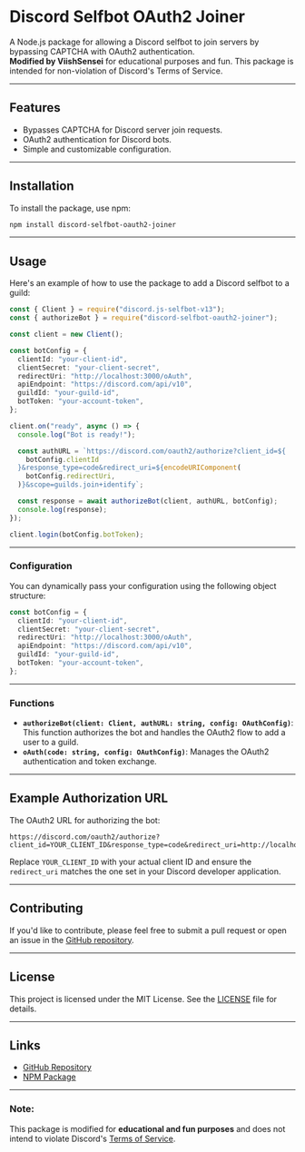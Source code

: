 # Discord Selfbot OAuth2 Joiner

A Node.js package for allowing a Discord selfbot to join servers by bypassing CAPTCHA with OAuth2 authentication.  
**Modified by ViishSensei** for educational purposes and fun. This package is intended for non-violation of Discord's Terms of Service.

---

## Features

- Bypasses CAPTCHA for Discord server join requests.
- OAuth2 authentication for Discord bots.
- Simple and customizable configuration.

---

## Installation

To install the package, use npm:

```bash
npm install discord-selfbot-oauth2-joiner
```

---

## Usage

Here's an example of how to use the package to add a Discord selfbot to a guild:

```typescript
const { Client } = require("discord.js-selfbot-v13");
const { authorizeBot } = require("discord-selfbot-oauth2-joiner");

const client = new Client();

const botConfig = {
  clientId: "your-client-id",
  clientSecret: "your-client-secret",
  redirectUri: "http://localhost:3000/oAuth",
  apiEndpoint: "https://discord.com/api/v10",
  guildId: "your-guild-id",
  botToken: "your-account-token",
};

client.on("ready", async () => {
  console.log("Bot is ready!");

  const authURL = `https://discord.com/oauth2/authorize?client_id=${
    botConfig.clientId
  }&response_type=code&redirect_uri=${encodeURIComponent(
    botConfig.redirectUri,
  )}&scope=guilds.join+identify`;

  const response = await authorizeBot(client, authURL, botConfig);
  console.log(response);
});

client.login(botConfig.botToken);
```

---

### Configuration

You can dynamically pass your configuration using the following object structure:

```typescript
const botConfig = {
  clientId: "your-client-id",
  clientSecret: "your-client-secret",
  redirectUri: "http://localhost:3000/oAuth",
  apiEndpoint: "https://discord.com/api/v10",
  guildId: "your-guild-id",
  botToken: "your-account-token",
};
```

---

### Functions

- **`authorizeBot(client: Client, authURL: string, config: OAuthConfig)`**: This function authorizes the bot and handles the OAuth2 flow to add a user to a guild.
- **`oAuth(code: string, config: OAuthConfig)`**: Manages the OAuth2 authentication and token exchange.

---

## Example Authorization URL

The OAuth2 URL for authorizing the bot:

```
https://discord.com/oauth2/authorize?client_id=YOUR_CLIENT_ID&response_type=code&redirect_uri=http://localhost:3000/oAuth&scope=guilds.join+identify
```

Replace `YOUR_CLIENT_ID` with your actual client ID and ensure the `redirect_uri` matches the one set in your Discord developer application.

---

## Contributing

If you'd like to contribute, please feel free to submit a pull request or open an issue in the [GitHub repository](https://github.com/ViishSensei/discord-selfbot-oauth2-joiner/issues).

---

## License

This project is licensed under the MIT License. See the [LICENSE](https://github.com/ViishSensei/discord-selfbot-oauth2-joiner/blob/main/LICENSE) file for details.

---

## Links

- [GitHub Repository](https://github.com/ViishSensei/discord-selfbot-oauth2-joiner)
- [NPM Package](https://www.npmjs.com/package/discord-selfbot-oauth2-joiner)

---

### Note:

This package is modified for **educational and fun purposes** and does not intend to violate Discord's [Terms of Service](https://discord.com/terms).
